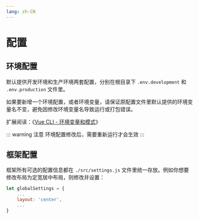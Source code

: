 ```yaml
---
lang: zh-CN
---
```


# 配置

## 环境配置

默认提供开发环境和生产环境两套配置，分别在根目录下 `.env.development` 和 `.env.production` 文件里。

如果要新增一个环境配置，或者环境变量，请保证原配置文件里默认提供的环境变量名不变，避免因修改环境变量名导致运行或打包错误。

扩展阅读：《[Vue CLI - 环境变量和模式](https://cli.vuejs.org/zh/guide/mode-and-env.html)》

::: warning 注意
环境配置修改后，需要重新运行才会生效
:::

## 框架配置

框架所有可选的配置信息都在 `./src/settings.js` 文件里统一存放。例如你想要修改布局为定宽居中布局，则修改并设置：

```js {3}
let globalSettings = {
	...
	layout: 'center',
	...
}
```